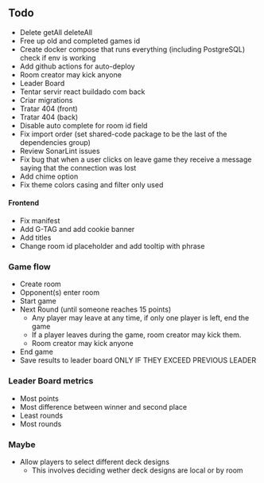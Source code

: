 ## Todo

- Delete getAll deleteAll
- Free up old and completed games id
- Create docker compose that runs everything (including PostgreSQL) check if env is working
- Add github actions for auto-deploy
- Room creator may kick anyone
- Leader Board
- Tentar servir react buildado com back
- Criar migrations
- Tratar 404 (front)
- Tratar 404 (back)
- Disable auto complete for room id field
- Fix import order (set shared-code package to be the last of the dependencies group)
- Review SonarLint issues
- Fix bug that when a user clicks on leave game they receive a message saying that the connection was lost
- Add chime option
- Fix theme colors casing and filter only used

#### Frontend

- Fix manifest
- Add G-TAG and add cookie banner
- Add titles
- Change room id placeholder and add tooltip with phrase

### Game flow

- Create room
- Opponent(s) enter room
- Start game
- Next Round (until someone reaches 15 points)
  - Any player may leave at any time, if only one player is left, end the game
  - If a player leaves during the game, room creator may kick them.
  - Room creator may kick anyone
- End game
- Save results to leader board ONLY IF THEY EXCEED PREVIOUS LEADER

### Leader Board metrics

- Most points
- Most difference between winner and second place
- Least rounds
- Most rounds

### Maybe

- Allow players to select different deck designs
  - This involves deciding wether deck designs are local or by room
